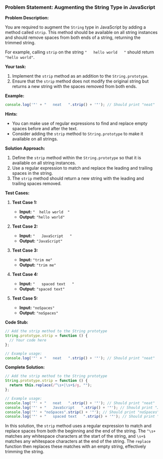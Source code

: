 ### Problem Statement: Augmenting the String Type in JavaScript

<!-- Link: https://www.scaler.com/hire/test/problem/173128/ -->

**Problem Description:**

You are required to augment the `String` type in JavaScript by adding a method called `strip`. This method should be available on all string instances and should remove spaces from both ends of a string, returning the trimmed string.

For example, calling `strip` on the string `"   hello world   "` should return `"hello world"`.

**Your task:**

1. Implement the `strip` method as an addition to the `String.prototype`.
2. Ensure that the `strip` method does not modify the original string but returns a new string with the spaces removed from both ends.

**Example:**

```javascript
console.log('"' + "   neat   ".strip() + '"'); // Should print "neat"
```

**Hints:**

- You can make use of regular expressions to find and replace empty spaces before and after the text.
- Consider adding the `strip` method to `String.prototype` to make it available on all strings.

**Solution Approach:**

1. Define the `strip` method within the `String.prototype` so that it is available on all string instances.
2. Use a regular expression to match and replace the leading and trailing spaces in the string.
3. The `strip` method should return a new string with the leading and trailing spaces removed.

**Test Cases:**

1. **Test Case 1:**

   - **Input:** `"  hello world  "`
   - **Output:** `"hello world"`

2. **Test Case 2:**

   - **Input:** `"   JavaScript   "`
   - **Output:** `"JavaScript"`

3. **Test Case 3:**

   - **Input:** `"trim me"`
   - **Output:** `"trim me"`

4. **Test Case 4:**

   - **Input:** `"   spaced text   "`
   - **Output:** `"spaced text"`

5. **Test Case 5:**
   - **Input:** `"noSpaces"`
   - **Output:** `"noSpaces"`

**Code Stub:**

```javascript
// Add the strip method to the String prototype
String.prototype.strip = function () {
  // Your code here
};

// Example usage:
console.log('"' + "   neat   ".strip() + '"'); // Should print "neat"
```

**Complete Solution:**

```javascript
// Add the strip method to the String prototype
String.prototype.strip = function () {
  return this.replace(/^\s+|\s+$/g, "");
};

// Example usage:
console.log('"' + "   neat   ".strip() + '"'); // Should print "neat"
console.log('"' + "   JavaScript   ".strip() + '"'); // Should print "JavaScript"
console.log('"' + "noSpaces".strip() + '"'); // Should print "noSpaces"
console.log('"' + "   spaced text   ".strip() + '"'); // Should print "spaced text"
```

In this solution, the `strip` method uses a regular expression to match and replace spaces from both the beginning and the end of the string. The `^\s+` matches any whitespace characters at the start of the string, and `\s+$` matches any whitespace characters at the end of the string. The `replace` function then replaces these matches with an empty string, effectively trimming the string.
